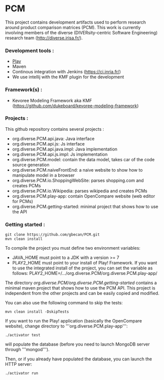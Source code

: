 PCM
===
This project contains development artifacts used to perform research around product comparison matrices (PCM). This work is currently involving members of the diverse (DIVERsity-centric Software Engineering) research team (http://diverse.irisa.fr/).


### Development tools :
 * [Play](https://www.playframework.com/)
 * Maven
 * Continous integration with Jenkins (https://ci.inria.fr/)
 * We use intellij with the KMF plugin for the development

### Framework(s) :
 
 *  Kevoree Modeling Framework aka KMF (https://github.com/dukeboard/kevoree-modeling-framework)

### Projects :
This github repository contains several projects :

* org.diverse.PCM.api.java: Java interface
* org.diverse.PCM.api.js: Js interface
* org.diverse.PCM.api.java.impl: Java implementation
* org.diverse.PCM.api.js.impl: Js implementation
* org.diverse.PCM.model: contain the data model, takes car of the code source generation
* org.diverse.PCM.naiveFrontEnd: a naive website to show how to manipulate model in a browser
* org.diverse.PCM.io.ShoppingWebSite: parses shopping.com and creates PCMs
* org.diverse.PCM.io.Wikipedia: parses wikipedia and creates PCMs
* org.diverse.PCM.play-app: contain OpenCompare website (web editor for PCMs)
* org.diverse.PCM.getting-started: minimal project that shows how to use the API

### Getting started :

    git clone https://github.com/gbecan/PCM.git
    mvn clean install

To compile the project you must define two environment variables:
* JAVA\_HOME must point to a JDK with a version >= 7
* PLAY2\_HOME must point to your install of Play! Framework. If you want to use the integrated install of the project, you can set the variable as follows: PLAY2\_HOME=/.../org.diverse.PCM/org.diverse.PCM.play-app/

The directory _org.diverse.PCM/org.diverse.PCM.getting-started_ contains a minimal maven project that shows how to use the PCM API. This project is independent from the other projects and can be easily copied and modified.

You can also use the following command to skip the tests: 

    mvn clean install -DskipTests

If you want to run the Play! application (basically the OpenCompare website), change directory to '''org.diverse.PCM.play-app''':

    ./activator test

will populate the database (before you need to launch MongoDB server through '''mongod''').

Then, or if you already have populated the database, you can launch the HTTP server:

    ./activator run




